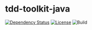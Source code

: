 # tdd-toolkit-java

[![Dependency Status](https://www.versioneye.com/user/projects/56c2b80518b271002c69a2dc/badge.svg?style=flat)](https://www.versioneye.com/user/projects/56c2b80518b271002c69a2dc) 
[![License](http://img.shields.io/:license-mit-blue.svg)](http://doge.mit-license.org)
![Build](https://travis-ci.org/grzesiek-galezowski/tdd-toolkit-java.svg?branch=master)
